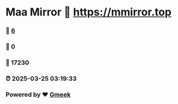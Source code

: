 # Maa Mirror :link: https://mmirror.top 
### :page_facing_up: [6](https://mmirror.top/tag.html) 
### :speech_balloon: 0 
### :hibiscus: 17230 
### :alarm_clock: 2025-03-25 03:19:33 
### Powered by :heart: [Gmeek](https://github.com/Meekdai/Gmeek)
